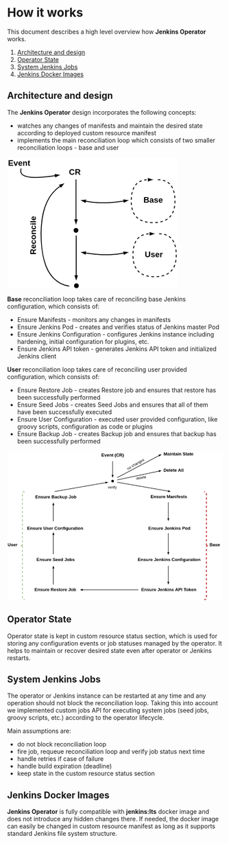 # How it works

This document describes a high level overview how **Jenkins Operator** works. 

1. [Architecture and design](#architecture-and-design)
2. [Operator State](#operator-state)
3. [System Jenkins Jobs](#system-jenkins-jobs)
3. [Jenkins Docker Images](#jenkins-docker-images)

## Architecture and design

The **Jenkins Operator** design incorporates the following concepts:
- watches any changes of manifests and maintain the desired state according to deployed custom resource manifest
- implements the main reconciliation loop which consists of two smaller reconciliation loops - base and user 

![reconcile](../assets/reconcile.png)

**Base** reconciliation loop takes care of reconciling base Jenkins configuration, which consists of:
- Ensure Manifests - monitors any changes in manifests 
- Ensure Jenkins Pod - creates and verifies status of Jenkins master Pod
- Ensure Jenkins Configuration - configures Jenkins instance including hardening, initial configuration for plugins, etc.
- Ensure Jenkins API token - generates Jenkins API token and initialized Jenkins client

**User** reconciliation loop takes care of reconciling user provided configuration, which consists of:
- Ensure Restore Job - creates Restore job and ensures that restore has been successfully performed  
- Ensure Seed Jobs - creates Seed Jobs and ensures that all of them have been successfully executed
- Ensure User Configuration - executed user provided configuration, like groovy scripts, configuration as code or plugins
- Ensure Backup Job -  creates Backup job and ensures that backup has been successfully performed

![reconcile](../assets/phases.png)

## Operator State

Operator state is kept in custom resource status section, which is used for storing any configuration events or job statuses managed by the operator.
It helps to maintain or recover desired state even after operator or Jenkins restarts.

## System Jenkins Jobs

The operator or Jenkins instance can be restarted at any time and any operation should not block the reconciliation loop.
Taking this into account we implemented custom jobs API for executing system jobs (seed jobs, groovy scripts, etc.) according to the operator lifecycle.

Main assumptions are:
- do not block reconciliation loop
- fire job, requeue reconciliation loop and verify job status next time
- handle retries if case of failure
- handle build expiration (deadline)
- keep state in the custom resource status section

## Jenkins Docker Images

**Jenkins Operator** is fully compatible with **jenkins:lts** docker image and does not introduce any hidden changes there.
If needed, the docker image can easily be changed in custom resource manifest as long as it supports standard Jenkins file system structure.
